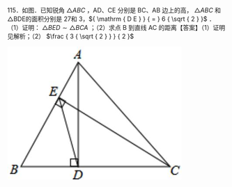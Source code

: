 115．如图．已知锐角 ${ \triangle A B C }$ ，AD、CE 分别是 BC、AB 边上的高， ${ \triangle A B C }$ 和△BDE的面积分别是 27和 3，${ \mathrm { D E } } { = } 6 { \sqrt { 2 } }$ ．
（1）证明： $\triangle B E D \sim \triangle B C A$ ；（2）求点 B 到直线 AC 的距离【答案】（1）证明见解析；（2） $\frac { 3 { \sqrt { 2 } } } { 2 }$

![](<../../qs_image_DB/专题1-2_一文吃透相似三角形12个模型·共14类题型（解析版）/139248610b8e7994fa9cf973b00426e1169df2e79a4a3e2e6c952fa62e449d8d.jpg>)
